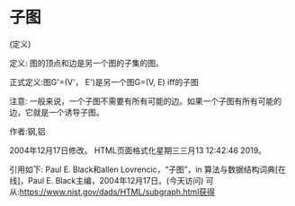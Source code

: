 # 子图


(定义)



定义:
图的顶点和边是另一个图的子集的图。



正式定义:图G'=(V'， E')是另一个图G=(V, E) iff的子图




注意:
一般来说，一个子图不需要有所有可能的边。如果一个子图有所有可能的边，它就是一个诱导子图。


作者:钢,铝







2004年12月17日修改。
HTML页面格式化星期三三月13 12:42:46 2019。



引用如下:
Paul E. Black和allen Lovrencic，“子图”，in
算法与数据结构词典[在线]，Paul E. Black主编，2004年12月17日。(今天访问)
可从:https://www.nist.gov/dads/HTML/subgraph.html获得